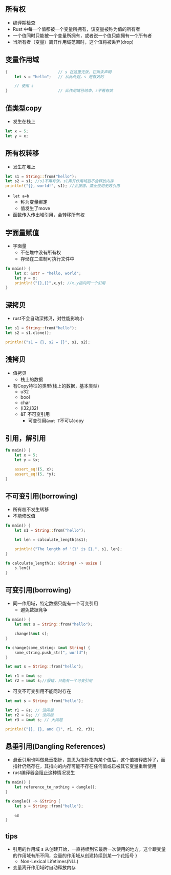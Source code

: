 
## 所有权
+ 编译期检查
+ Rust 中每一个值都被一个变量所拥有，该变量被称为值的所有者
+ 一个值同时只能被一个变量所拥有，或者说一个值只能拥有一个所有者
+ 当所有者（变量）离开作用域范围时，这个值将被丢弃(drop)

## 变量作用域

```rust
{                      // s 在这里无效，它尚未声明
    let s = "hello";   // 从此处起，s 是有效的

    // 使用 s
}                      // 此作用域已结束，s不再有效

```


## 值类型copy
+ 发生在栈上
```rust
let x = 5;
let y = x;
```

## 所有权转移
+ 发生在堆上
```rust
let s1 = String::from("hello");
let s2 = s1; //s1不再有效，s1离开作用域后不会释放内存
println!("{}, world!", s1); //会报错，禁止使用无效引用
```
+ `let a=b` 
    + 称为变量绑定
    + 值发生了move
+ 函数传入传出堆引用，会转移所有权

## 字面量赋值
+ 字面量
    + 不在堆中没有所有权
    + 存储在二进制可执行文件中
```rust
fn main() {
    let x: &str = "hello, world";
    let y = x;
    println!("{},{}",x,y); //x,y指向同一个引用
}
```

## 深拷贝
+ rust不会自动深拷贝，对性能影响小
```rust
let s1 = String::from("hello");
let s2 = s1.clone();

println!("s1 = {}, s2 = {}", s1, s2);
```

## 浅拷贝
+ 值拷贝
    + 栈上的数据
+ 有Copy特征的类型(栈上的数据，基本类型)
    + u32
    + bool
    + char
    + (i32,i32)
    + &T 不可变引用
        + 可变引用`&mut T`不可以copy

## 引用，解引用

```rust
fn main() {
    let x = 5;
    let y = &x;

    assert_eq!(5, x);
    assert_eq!(5, *y);
}
```

## 不可变引用(borrowing)
+ 所有权不发生转移
+ 不能修改值
```rust
fn main() {
    let s1 = String::from("hello");

    let len = calculate_length(&s1);

    println!("The length of '{}' is {}.", s1, len);
}

fn calculate_length(s: &String) -> usize {
    s.len()
}
```

## 可变引用(borrowing)
+ 同一作用域，特定数据只能有一个可变引用
    + 避免数据竞争
```rust
fn main() {
    let mut s = String::from("hello");

    change(&mut s);
}

fn change(some_string: &mut String) {
    some_string.push_str(", world");
}

let mut s = String::from("hello");

let r1 = &mut s;
let r2 = &mut s;//报错，只能有一个可变引用
```
+ 可变不可变引用不能同时存在
```rust
let mut s = String::from("hello");

let r1 = &s; // 没问题
let r2 = &s; // 没问题
let r3 = &mut s; // 大问题

println!("{}, {}, and {}", r1, r2, r3);

```


## 悬垂引用(Dangling References)
+ 悬垂引用也叫做悬垂指针，意思为指针指向某个值后，这个值被释放掉了，而指针仍然存在，其指向的内存可能不存在任何值或已被其它变量重新使用
+ rust编译器会阻止这种情况发生
```rust
fn main() {
    let reference_to_nothing = dangle();
}

fn dangle() -> &String {
    let s = String::from("hello");

    &s
}
```

## tips
+ 引用的作用域 s 从创建开始，一直持续到它最后一次使用的地方，这个跟变量的作用域有所不同，变量的作用域从创建持续到某一个花括号 }
    + Non-Lexical Lifetimes(NLL)
+ 变量离开作用域时自动释放内存